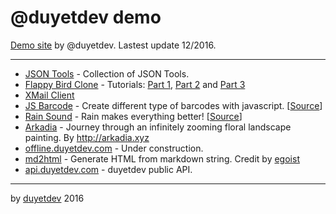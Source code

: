 # @duyetdev demo

[Demo site](/about) by @duyetdev. Lastest update 12/2016.

----------------

* [JSON Tools](http://duyetdev.github.io/json-tools/) - Collection of JSON Tools.
* [Flappy Bird Clone](/flappy-bird) - Tutorials: [Part 1](https://blog.duyetdev.com/2014/02/huong-dan-viet-game-flappy-bird-bang.html), [Part 2](https://blog.duyetdev.com/2014/03/huong-dan-viet-game-flappy-bird-bang.html) and [Part 3](https://blog.duyetdev.com/2014/04/huong-dan-viet-game-flappy-bird-bang.html)
* [XMail Client](http://xmail.duyetdev.com/)
* [JS Barcode](/js-barcode) - Create different type of barcodes with javascript. [[Source](https://github.com/duyetdev/JsBarcode)]
* [Rain Sound](http://rain.duyetdev.com/) - Rain makes everything better! [[Source](https://github.com/duyetdev/rain)]
* [Arkadia](https://arkadia.duyetdev.com/) - Journey through an infinitely zooming floral landscape painting. By http://arkadia.xyz
* [offline.duyetdev.com](https://offline.duyetdev.com/) - Under construction.
* [md2html](/md2html) - Generate HTML from markdown string. Credit by [egoist](https://github.com/egoist/md2html)
* [api.duyetdev.com](http://api.duyetdev.com) - duyetdev public API.
----------------
by [duyetdev](http://duyetdev.com) 2016
